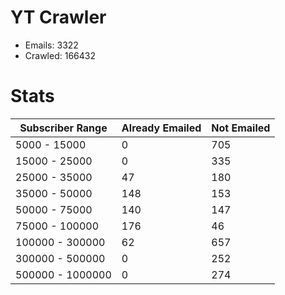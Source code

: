 # YT Crawler
- Emails: 3322
- Crawled: 166432

# Stats
| Subscriber Range  | Already Emailed | Not Emailed |
|-------|-------|-------|
| 5000 - 15000 | 0 | 705 |
| 15000 - 25000 | 0 | 335 |
| 25000 - 35000 | 47 | 180 |
| 35000 - 50000 | 148 | 153 |
| 50000 - 75000 | 140 | 147 |
| 75000 - 100000 | 176 | 46 |
| 100000 - 300000 | 62 | 657 |
| 300000 - 500000 | 0 | 252 |
| 500000 - 1000000 | 0 | 274 |
